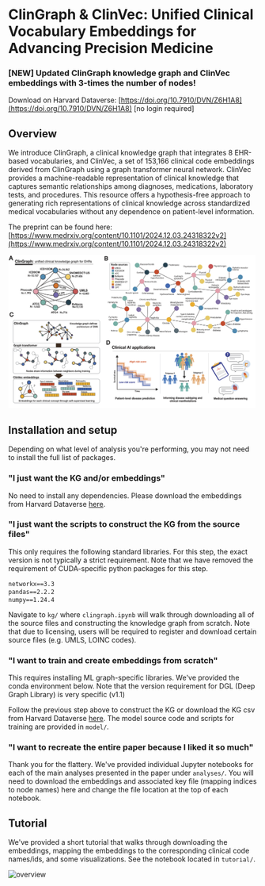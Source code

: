 # ClinGraph & ClinVec: Unified Clinical Vocabulary Embeddings for Advancing Precision Medicine

### [NEW] Updated ClinGraph knowledge graph and ClinVec embeddings with 3-times the number of nodes! 
Download on Harvard Dataverse: [https://doi.org/10.7910/DVN/Z6H1A8](https://doi.org/10.7910/DVN/Z6H1A8) [no login required]


## Overview

We introduce ClinGraph, a clinical knowledge graph that integrates 8 EHR-based vocabularies, and ClinVec, a set of 153,166 clinical code embeddings derived from ClinGraph using a graph transformer neural network. ClinVec provides a machine-readable representation of clinical knowledge that captures semantic relationships among diagnoses, medications, laboratory tests, and procedures. This resource offers a hypothesis-free approach to generating rich representations of clinical knowledge across standardized medical vocabularies without any dependence on patient-level information. 

The preprint can be found here: [https://www.medrxiv.org/content/10.1101/2024.12.03.24318322v2](https://www.medrxiv.org/content/10.1101/2024.12.03.24318322v2) 

<img src="img/github_img_2.png" alt="overview" width="500"/>

## Installation and setup

Depending on what level of analysis you're performing, you may not need to install the full list of packages.

### "I just want the KG and/or embeddings"
No need to install any dependencies. Please download the embeddings from Harvard Dataverse [here](https://dataverse.harvard.edu/dataset.xhtml?persistentId=doi:10.7910/DVN/Z6H1A8).

### "I just want the scripts to construct the KG from the source files"

This only requires the following standard libraries. For this step, the exact version is not typically a strict requirement. Note that we have removed the requirement of CUDA-specific python packages for this step. 

```
networkx==3.3
pandas==2.2.2
numpy==1.24.4
```

Navigate to `kg/` where `clingraph.ipynb` will walk through downloading all of the source files and constructing the knowledge graph from scratch. Note that due to licensing, users will be required to register and download certain source files (e.g. UMLS, LOINC codes). 

### "I want to train and create embeddings from scratch"

This requires installing ML graph-specific libraries. We've provided the conda environment below. Note that the version requirement for DGL (Deep Graph Library) is very specific (v1.1)

Follow the previous step above to construct the KG or download the KG csv from Harvard Dataverse [here](https://dataverse.harvard.edu/dataset.xhtml?persistentId=doi:10.7910/DVN/Z6H1A8). The model source code and scripts for training are provided in `model/`.

### "I want to recreate the entire paper because I liked it so much"

Thank you for the flattery. We've provided individual Jupyter notebooks for each of the main analyses presented in the paper under `analyses/`. You will need to download the embeddings and associated key file (mapping indices to node names) here and change the file location at the top of each notebook.

<h2 id="tutorial">Tutorial </h2>

We've provided a short tutorial that walks through downloading the embeddings, mapping the embeddings to the corresponding clinical code names/ids, and some visualizations. See the notebook located in `tutorial/`. 

<img src="img/umap.png" alt="overview" width="500"/>
